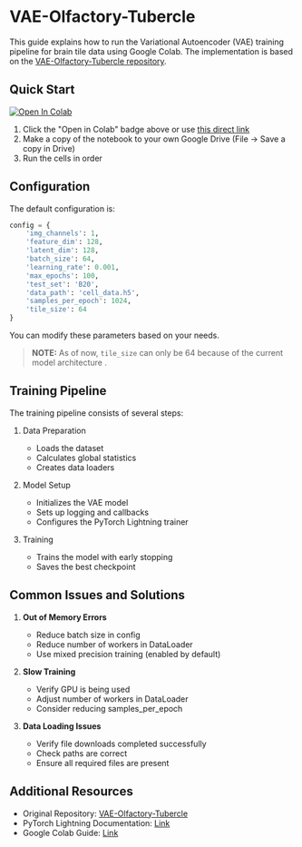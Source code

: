 # VAE-Olfactory-Tubercle

This guide explains how to run the Variational Autoencoder (VAE) training pipeline for brain tile data using Google Colab. The implementation is based on the [VAE-Olfactory-Tubercle repository](https://github.com/HasanOJ/VAE-Olfactory-Tubercle).

## Quick Start

[![Open In Colab](https://colab.research.google.com/assets/colab-badge.svg)](https://colab.research.google.com/drive/1hVIrS2AURs5P22nzMAcilHrTJD8VFGNg?usp=sharing)

1. Click the "Open in Colab" badge above or use [this direct link](https://colab.research.google.com/drive/1hVIrS2AURs5P22nzMAcilHrTJD8VFGNg?usp=sharing)
2. Make a copy of the notebook to your own Google Drive (File → Save a copy in Drive)
3. Run the cells in order

## Configuration

The default configuration is:
```python
config = {
    'img_channels': 1,
    'feature_dim': 128,
    'latent_dim': 128,
    'batch_size': 64,
    'learning_rate': 0.001,
    'max_epochs': 100,
    'test_set': 'B20',
    'data_path': 'cell_data.h5',
    'samples_per_epoch': 1024,
    'tile_size': 64
}
```

You can modify these parameters based on your needs.
> **NOTE:** As of now, `tile_size` can only be 64 because of the current model architecture .

## Training Pipeline

The training pipeline consists of several steps:

1. Data Preparation
   - Loads the dataset
   - Calculates global statistics
   - Creates data loaders

2. Model Setup
   - Initializes the VAE model
   - Sets up logging and callbacks
   - Configures the PyTorch Lightning trainer

3. Training
   - Trains the model with early stopping
   - Saves the best checkpoint

## Common Issues and Solutions

1. **Out of Memory Errors**
   - Reduce batch size in config
   - Reduce number of workers in DataLoader
   - Use mixed precision training (enabled by default)

2. **Slow Training**
   - Verify GPU is being used
   - Adjust number of workers in DataLoader
   - Consider reducing samples_per_epoch

3. **Data Loading Issues**
   - Verify file downloads completed successfully
   - Check paths are correct
   - Ensure all required files are present

## Additional Resources

- Original Repository: [VAE-Olfactory-Tubercle](https://github.com/HasanOJ/VAE-Olfactory-Tubercle)
- PyTorch Lightning Documentation: [Link](https://pytorch-lightning.readthedocs.io/)
- Google Colab Guide: [Link](https://colab.research.google.com/)
